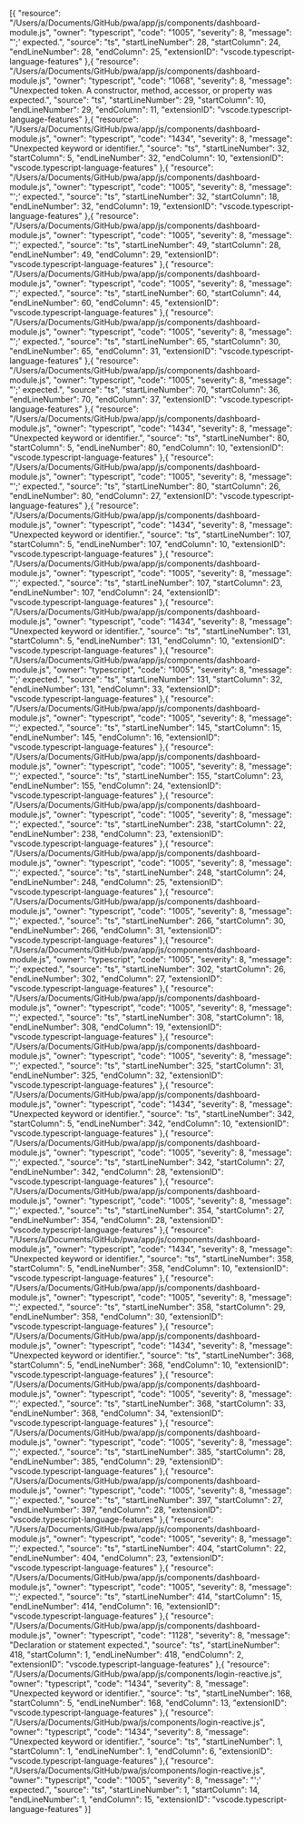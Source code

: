 [{
	"resource": "/Users/a/Documents/GitHub/pwa/app/js/components/dashboard-module.js",
	"owner": "typescript",
	"code": "1005",
	"severity": 8,
	"message": "';' expected.",
	"source": "ts",
	"startLineNumber": 28,
	"startColumn": 24,
	"endLineNumber": 28,
	"endColumn": 25,
	"extensionID": "vscode.typescript-language-features"
},{
	"resource": "/Users/a/Documents/GitHub/pwa/app/js/components/dashboard-module.js",
	"owner": "typescript",
	"code": "1068",
	"severity": 8,
	"message": "Unexpected token. A constructor, method, accessor, or property was expected.",
	"source": "ts",
	"startLineNumber": 29,
	"startColumn": 10,
	"endLineNumber": 29,
	"endColumn": 11,
	"extensionID": "vscode.typescript-language-features"
},{
	"resource": "/Users/a/Documents/GitHub/pwa/app/js/components/dashboard-module.js",
	"owner": "typescript",
	"code": "1434",
	"severity": 8,
	"message": "Unexpected keyword or identifier.",
	"source": "ts",
	"startLineNumber": 32,
	"startColumn": 5,
	"endLineNumber": 32,
	"endColumn": 10,
	"extensionID": "vscode.typescript-language-features"
},{
	"resource": "/Users/a/Documents/GitHub/pwa/app/js/components/dashboard-module.js",
	"owner": "typescript",
	"code": "1005",
	"severity": 8,
	"message": "';' expected.",
	"source": "ts",
	"startLineNumber": 32,
	"startColumn": 18,
	"endLineNumber": 32,
	"endColumn": 19,
	"extensionID": "vscode.typescript-language-features"
},{
	"resource": "/Users/a/Documents/GitHub/pwa/app/js/components/dashboard-module.js",
	"owner": "typescript",
	"code": "1005",
	"severity": 8,
	"message": "';' expected.",
	"source": "ts",
	"startLineNumber": 49,
	"startColumn": 28,
	"endLineNumber": 49,
	"endColumn": 29,
	"extensionID": "vscode.typescript-language-features"
},{
	"resource": "/Users/a/Documents/GitHub/pwa/app/js/components/dashboard-module.js",
	"owner": "typescript",
	"code": "1005",
	"severity": 8,
	"message": "';' expected.",
	"source": "ts",
	"startLineNumber": 60,
	"startColumn": 44,
	"endLineNumber": 60,
	"endColumn": 45,
	"extensionID": "vscode.typescript-language-features"
},{
	"resource": "/Users/a/Documents/GitHub/pwa/app/js/components/dashboard-module.js",
	"owner": "typescript",
	"code": "1005",
	"severity": 8,
	"message": "';' expected.",
	"source": "ts",
	"startLineNumber": 65,
	"startColumn": 30,
	"endLineNumber": 65,
	"endColumn": 31,
	"extensionID": "vscode.typescript-language-features"
},{
	"resource": "/Users/a/Documents/GitHub/pwa/app/js/components/dashboard-module.js",
	"owner": "typescript",
	"code": "1005",
	"severity": 8,
	"message": "';' expected.",
	"source": "ts",
	"startLineNumber": 70,
	"startColumn": 36,
	"endLineNumber": 70,
	"endColumn": 37,
	"extensionID": "vscode.typescript-language-features"
},{
	"resource": "/Users/a/Documents/GitHub/pwa/app/js/components/dashboard-module.js",
	"owner": "typescript",
	"code": "1434",
	"severity": 8,
	"message": "Unexpected keyword or identifier.",
	"source": "ts",
	"startLineNumber": 80,
	"startColumn": 5,
	"endLineNumber": 80,
	"endColumn": 10,
	"extensionID": "vscode.typescript-language-features"
},{
	"resource": "/Users/a/Documents/GitHub/pwa/app/js/components/dashboard-module.js",
	"owner": "typescript",
	"code": "1005",
	"severity": 8,
	"message": "';' expected.",
	"source": "ts",
	"startLineNumber": 80,
	"startColumn": 26,
	"endLineNumber": 80,
	"endColumn": 27,
	"extensionID": "vscode.typescript-language-features"
},{
	"resource": "/Users/a/Documents/GitHub/pwa/app/js/components/dashboard-module.js",
	"owner": "typescript",
	"code": "1434",
	"severity": 8,
	"message": "Unexpected keyword or identifier.",
	"source": "ts",
	"startLineNumber": 107,
	"startColumn": 5,
	"endLineNumber": 107,
	"endColumn": 10,
	"extensionID": "vscode.typescript-language-features"
},{
	"resource": "/Users/a/Documents/GitHub/pwa/app/js/components/dashboard-module.js",
	"owner": "typescript",
	"code": "1005",
	"severity": 8,
	"message": "';' expected.",
	"source": "ts",
	"startLineNumber": 107,
	"startColumn": 23,
	"endLineNumber": 107,
	"endColumn": 24,
	"extensionID": "vscode.typescript-language-features"
},{
	"resource": "/Users/a/Documents/GitHub/pwa/app/js/components/dashboard-module.js",
	"owner": "typescript",
	"code": "1434",
	"severity": 8,
	"message": "Unexpected keyword or identifier.",
	"source": "ts",
	"startLineNumber": 131,
	"startColumn": 5,
	"endLineNumber": 131,
	"endColumn": 10,
	"extensionID": "vscode.typescript-language-features"
},{
	"resource": "/Users/a/Documents/GitHub/pwa/app/js/components/dashboard-module.js",
	"owner": "typescript",
	"code": "1005",
	"severity": 8,
	"message": "';' expected.",
	"source": "ts",
	"startLineNumber": 131,
	"startColumn": 32,
	"endLineNumber": 131,
	"endColumn": 33,
	"extensionID": "vscode.typescript-language-features"
},{
	"resource": "/Users/a/Documents/GitHub/pwa/app/js/components/dashboard-module.js",
	"owner": "typescript",
	"code": "1005",
	"severity": 8,
	"message": "';' expected.",
	"source": "ts",
	"startLineNumber": 145,
	"startColumn": 15,
	"endLineNumber": 145,
	"endColumn": 16,
	"extensionID": "vscode.typescript-language-features"
},{
	"resource": "/Users/a/Documents/GitHub/pwa/app/js/components/dashboard-module.js",
	"owner": "typescript",
	"code": "1005",
	"severity": 8,
	"message": "';' expected.",
	"source": "ts",
	"startLineNumber": 155,
	"startColumn": 23,
	"endLineNumber": 155,
	"endColumn": 24,
	"extensionID": "vscode.typescript-language-features"
},{
	"resource": "/Users/a/Documents/GitHub/pwa/app/js/components/dashboard-module.js",
	"owner": "typescript",
	"code": "1005",
	"severity": 8,
	"message": "';' expected.",
	"source": "ts",
	"startLineNumber": 238,
	"startColumn": 22,
	"endLineNumber": 238,
	"endColumn": 23,
	"extensionID": "vscode.typescript-language-features"
},{
	"resource": "/Users/a/Documents/GitHub/pwa/app/js/components/dashboard-module.js",
	"owner": "typescript",
	"code": "1005",
	"severity": 8,
	"message": "';' expected.",
	"source": "ts",
	"startLineNumber": 248,
	"startColumn": 24,
	"endLineNumber": 248,
	"endColumn": 25,
	"extensionID": "vscode.typescript-language-features"
},{
	"resource": "/Users/a/Documents/GitHub/pwa/app/js/components/dashboard-module.js",
	"owner": "typescript",
	"code": "1005",
	"severity": 8,
	"message": "';' expected.",
	"source": "ts",
	"startLineNumber": 266,
	"startColumn": 30,
	"endLineNumber": 266,
	"endColumn": 31,
	"extensionID": "vscode.typescript-language-features"
},{
	"resource": "/Users/a/Documents/GitHub/pwa/app/js/components/dashboard-module.js",
	"owner": "typescript",
	"code": "1005",
	"severity": 8,
	"message": "';' expected.",
	"source": "ts",
	"startLineNumber": 302,
	"startColumn": 26,
	"endLineNumber": 302,
	"endColumn": 27,
	"extensionID": "vscode.typescript-language-features"
},{
	"resource": "/Users/a/Documents/GitHub/pwa/app/js/components/dashboard-module.js",
	"owner": "typescript",
	"code": "1005",
	"severity": 8,
	"message": "';' expected.",
	"source": "ts",
	"startLineNumber": 308,
	"startColumn": 18,
	"endLineNumber": 308,
	"endColumn": 19,
	"extensionID": "vscode.typescript-language-features"
},{
	"resource": "/Users/a/Documents/GitHub/pwa/app/js/components/dashboard-module.js",
	"owner": "typescript",
	"code": "1005",
	"severity": 8,
	"message": "';' expected.",
	"source": "ts",
	"startLineNumber": 325,
	"startColumn": 31,
	"endLineNumber": 325,
	"endColumn": 32,
	"extensionID": "vscode.typescript-language-features"
},{
	"resource": "/Users/a/Documents/GitHub/pwa/app/js/components/dashboard-module.js",
	"owner": "typescript",
	"code": "1434",
	"severity": 8,
	"message": "Unexpected keyword or identifier.",
	"source": "ts",
	"startLineNumber": 342,
	"startColumn": 5,
	"endLineNumber": 342,
	"endColumn": 10,
	"extensionID": "vscode.typescript-language-features"
},{
	"resource": "/Users/a/Documents/GitHub/pwa/app/js/components/dashboard-module.js",
	"owner": "typescript",
	"code": "1005",
	"severity": 8,
	"message": "';' expected.",
	"source": "ts",
	"startLineNumber": 342,
	"startColumn": 27,
	"endLineNumber": 342,
	"endColumn": 28,
	"extensionID": "vscode.typescript-language-features"
},{
	"resource": "/Users/a/Documents/GitHub/pwa/app/js/components/dashboard-module.js",
	"owner": "typescript",
	"code": "1005",
	"severity": 8,
	"message": "';' expected.",
	"source": "ts",
	"startLineNumber": 354,
	"startColumn": 27,
	"endLineNumber": 354,
	"endColumn": 28,
	"extensionID": "vscode.typescript-language-features"
},{
	"resource": "/Users/a/Documents/GitHub/pwa/app/js/components/dashboard-module.js",
	"owner": "typescript",
	"code": "1434",
	"severity": 8,
	"message": "Unexpected keyword or identifier.",
	"source": "ts",
	"startLineNumber": 358,
	"startColumn": 5,
	"endLineNumber": 358,
	"endColumn": 10,
	"extensionID": "vscode.typescript-language-features"
},{
	"resource": "/Users/a/Documents/GitHub/pwa/app/js/components/dashboard-module.js",
	"owner": "typescript",
	"code": "1005",
	"severity": 8,
	"message": "';' expected.",
	"source": "ts",
	"startLineNumber": 358,
	"startColumn": 29,
	"endLineNumber": 358,
	"endColumn": 30,
	"extensionID": "vscode.typescript-language-features"
},{
	"resource": "/Users/a/Documents/GitHub/pwa/app/js/components/dashboard-module.js",
	"owner": "typescript",
	"code": "1434",
	"severity": 8,
	"message": "Unexpected keyword or identifier.",
	"source": "ts",
	"startLineNumber": 368,
	"startColumn": 5,
	"endLineNumber": 368,
	"endColumn": 10,
	"extensionID": "vscode.typescript-language-features"
},{
	"resource": "/Users/a/Documents/GitHub/pwa/app/js/components/dashboard-module.js",
	"owner": "typescript",
	"code": "1005",
	"severity": 8,
	"message": "';' expected.",
	"source": "ts",
	"startLineNumber": 368,
	"startColumn": 33,
	"endLineNumber": 368,
	"endColumn": 34,
	"extensionID": "vscode.typescript-language-features"
},{
	"resource": "/Users/a/Documents/GitHub/pwa/app/js/components/dashboard-module.js",
	"owner": "typescript",
	"code": "1005",
	"severity": 8,
	"message": "';' expected.",
	"source": "ts",
	"startLineNumber": 385,
	"startColumn": 28,
	"endLineNumber": 385,
	"endColumn": 29,
	"extensionID": "vscode.typescript-language-features"
},{
	"resource": "/Users/a/Documents/GitHub/pwa/app/js/components/dashboard-module.js",
	"owner": "typescript",
	"code": "1005",
	"severity": 8,
	"message": "';' expected.",
	"source": "ts",
	"startLineNumber": 397,
	"startColumn": 27,
	"endLineNumber": 397,
	"endColumn": 28,
	"extensionID": "vscode.typescript-language-features"
},{
	"resource": "/Users/a/Documents/GitHub/pwa/app/js/components/dashboard-module.js",
	"owner": "typescript",
	"code": "1005",
	"severity": 8,
	"message": "';' expected.",
	"source": "ts",
	"startLineNumber": 404,
	"startColumn": 22,
	"endLineNumber": 404,
	"endColumn": 23,
	"extensionID": "vscode.typescript-language-features"
},{
	"resource": "/Users/a/Documents/GitHub/pwa/app/js/components/dashboard-module.js",
	"owner": "typescript",
	"code": "1005",
	"severity": 8,
	"message": "';' expected.",
	"source": "ts",
	"startLineNumber": 414,
	"startColumn": 15,
	"endLineNumber": 414,
	"endColumn": 16,
	"extensionID": "vscode.typescript-language-features"
},{
	"resource": "/Users/a/Documents/GitHub/pwa/app/js/components/dashboard-module.js",
	"owner": "typescript",
	"code": "1128",
	"severity": 8,
	"message": "Declaration or statement expected.",
	"source": "ts",
	"startLineNumber": 418,
	"startColumn": 1,
	"endLineNumber": 418,
	"endColumn": 2,
	"extensionID": "vscode.typescript-language-features"
},{
	"resource": "/Users/a/Documents/GitHub/pwa/app/js/components/login-reactive.js",
	"owner": "typescript",
	"code": "1434",
	"severity": 8,
	"message": "Unexpected keyword or identifier.",
	"source": "ts",
	"startLineNumber": 168,
	"startColumn": 5,
	"endLineNumber": 168,
	"endColumn": 13,
	"extensionID": "vscode.typescript-language-features"
},{
	"resource": "/Users/a/Documents/GitHub/pwa/js/components/login-reactive.js",
	"owner": "typescript",
	"code": "1434",
	"severity": 8,
	"message": "Unexpected keyword or identifier.",
	"source": "ts",
	"startLineNumber": 1,
	"startColumn": 1,
	"endLineNumber": 1,
	"endColumn": 6,
	"extensionID": "vscode.typescript-language-features"
},{
	"resource": "/Users/a/Documents/GitHub/pwa/js/components/login-reactive.js",
	"owner": "typescript",
	"code": "1005",
	"severity": 8,
	"message": "';' expected.",
	"source": "ts",
	"startLineNumber": 1,
	"startColumn": 14,
	"endLineNumber": 1,
	"endColumn": 15,
	"extensionID": "vscode.typescript-language-features"
}]